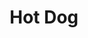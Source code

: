 ---
pid: llg10
title: Hot Dog
location_transcription: in place of william penn
coordinates: "[-75.163596878987, 39.952418198863]"
zipcode: '19130'
gen_neighborhood: North Philadelphia
neighborhood: Art Museum,Francisville
outside_phl: 
age: '48.5'
age_range: 40-49
instagram: 
image_file_name: llg_10.jpg
proposal_transcription: 
topic: Food
topic_summary: 0, 0
type: Sculpture Statue
keywords_other: william penn, city hall
credit: "#stoppenn"
image_labels: 
twitter: 
facebook: 
permalink: "/monuments/llg10/"
layout: item-page
---